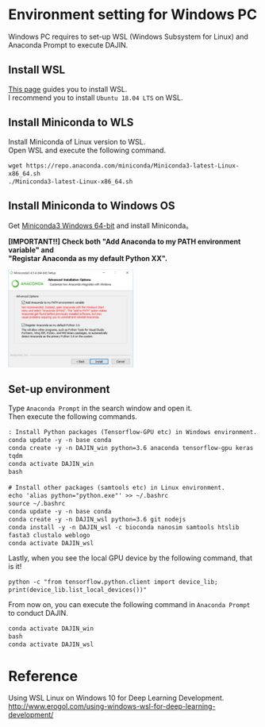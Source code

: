 # Environment setting for Windows PC
Windows PC requires to set-up WSL (Windows Subsystem for Linux) and Anaconda Prompt to execute DAJIN.  

## Install WSL
[This page](https://docs.microsoft.com/en-us/windows/wsl/install-win10) guides you to install WSL.  
I recommend you to install `Ubuntu 18.04 LTS` on WSL.  

## Install Miniconda to WLS

Install Miniconda of Linux version to WSL.  
Open WSL and execute the following command.  
```
wget https://repo.anaconda.com/miniconda/Miniconda3-latest-Linux-x86_64.sh
./Miniconda3-latest-Linux-x86_64.sh
```

## Install Miniconda to Windows OS
Get [Miniconda3 Windows 64-bit](https://docs.conda.io/en/latest/miniconda.html#windows-installers) and install Miniconda。  

**[IMPORTANT!!] Check both "Add Anaconda to my PATH environment variable" and  
"Registar Anaconda as my default Python XX".**  


<img src="https://github.com/akikuno/DAJIN/blob/master/misc/images/anaconda-install.png" width="50%">  

## Set-up environment
Type `Anaconda Prompt` in the search window and open it.  
Then execute the following commands.  
```
: Install Python packages (Tensorflow-GPU etc) in Windows environment.
conda update -y -n base conda
conda create -y -n DAJIN_win python=3.6 anaconda tensorflow-gpu keras tqdm
conda activate DAJIN_win
bash

# Install other packages (samtools etc) in Linux environment.
echo 'alias python="python.exe"' >> ~/.bashrc
source ~/.bashrc
conda update -y -n base conda
conda create -y -n DAJIN_wsl python=3.6 git nodejs
conda install -y -n DAJIN_wsl -c bioconda nanosim samtools htslib fasta3 clustalo weblogo
conda activate DAJIN_wsl
```

Lastly, when you see the local GPU device by the following command, that is it!
```
python -c "from tensorflow.python.client import device_lib;
print(device_lib.list_local_devices())"
```

From now on, you can execute the following command in `Anaconda Prompt` to conduct DAJIN.  
```
conda activate DAJIN_win
bash
conda activate DAJIN_wsl
```

# Reference
Using WSL Linux on Windows 10 for Deep Learning Development.  
http://www.erogol.com/using-windows-wsl-for-deep-learning-development/  
